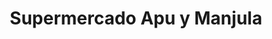 ---
title: "Supermercado Apu y Manjula"
url: /san-andres/supermercado-apu-y-manjula/
shop: Lebensmittel
---